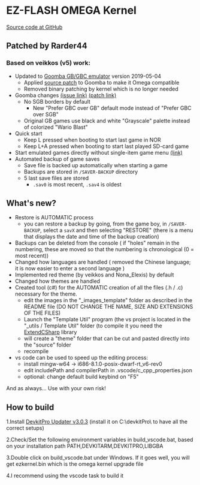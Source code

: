 # EZ-FLASH OMEGA Kernel

[Source code at GitHub](https://github.com/Rarder44/omega-kernel)

## Patched by Rarder44
### Based on veikkos (v5) work:

* Updated to [Goomba GB/GBC emulator](http://www.dwedit.org/gba/goombacolor.php) version 2019-05-04 
    * Applied [source patch](https://github.com/veikkos/omega-kernel/blob/master/goomba-patch/goomba_ezflash_omega.patch) to Goomba to make it Omega compatible
    * Removed binary patching by kernel which is no longer needed
* Goomba changes [(issue link)](https://github.com/veikkos/omega-kernel/issues/2) [(patch link)](https://github.com/veikkos/omega-kernel/blob/master/goomba-patch/goomba_gbc_mode.patch)
    * No SGB borders by default
        * New "Prefer GBC over GB" default mode instead of "Prefer GBC over SGB"
    * Original GB games use black and white "Grayscale" palette instead of colorized "Wario Blast"
* Quick start
    * Keep L pressed when booting to start last game in NOR
    * Keep L+A pressed when booting to start last played SD-card game
* Start emulated games directly without single-item game menu [(link)](https://github.com/veikkos/omega-kernel/issues/4)
* Automated backup of game saves
    * Save file is backed up automatically when starting a game
    * Backups are stored in `/SAVER-BACKUP` directory
    * 5 last save files are stored
        * `.sav0` is most recent, `.sav4` is oldest
		
## What's new? 
* Restore is AUTOMATIC process
	* you can restore a backup by going, from the game boy, in `/SAVER-BACKUP`, select a `savX` and then selecting "RESTORE" (there is a menu that displays the date and time of the backup creation)
* Backups can be deleted from the console ( if "holes" remain in the numbering, these are moved so that the numbering is chronological (0 = most recent)) 
* Changed how languages are handled ( removed the Chinese language; it is now easier to enter a second language )
* Implemented red theme (by veikkos and Nona_Elexis) by default
* Changed how themes are handled
* Created tool (c#) for the AUTOMATIC creation of all the files (.h / .c) necessary for the theme.
	* edit the images in the "_images_template" folder as described in the README file (DO NOT CHANGE THE NAME, SIZE AND EXTENSIONS OF THE FILES)
	* Launch the "Template Util" program (the vs project is located in the "_utils / Template Util" folder (to compile it you need the [ExtendCSharp](https://github.com/Rarder44/ExtendCSharp) library
	* will create a "theme" folder that can be cut and pasted directly into the "source" folder
	* recompile
* vs code can be used to speed up the editing process:
	* install mingw-w64 -> i686-8.1.0-posix-dwarf-rt_v6-rev0
	* edit includePath and compilerPath in .vscode/c_cpp_properties.json
	* optional: change default build keybind on "F5"
	

And as always...
Use with your own risk!

## How to build

1.Install [DevkitPro Updater v3.0.3](https://github.com/devkitPro/installer/releases) (install it on  C:\devkitPro\ to have all the correct setups)

2.Check/Set the following environment variables in build_vscode.bat, based on your installation path
	PATH,DEVKITARM,DEVKITPRO,LIBGBA

3.Double click on build_vscode.bat under Windows. If it goes well, you will get ezkernel.bin which is the omega kernel upgrade file

4.I recommend using the vscode task to build it
